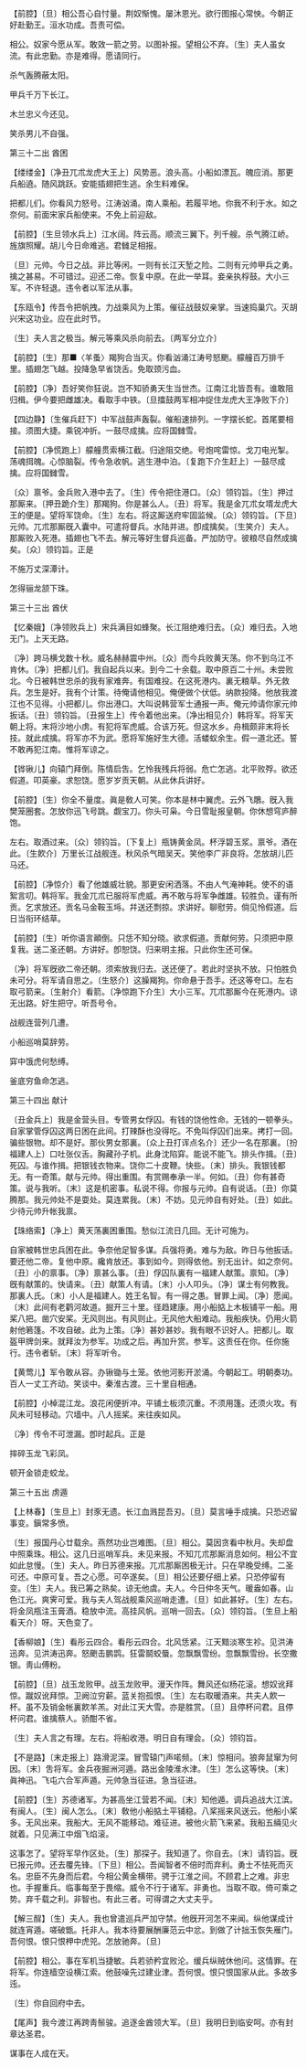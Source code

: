 <!-- { "loadSidebar": true } -->
【前腔】〔旦〕相公吾心自忖量。荆奴惭愧。屡沐恩光。欲行图报心常怏。今朝正好赴勤王。洹水功成。吾责可偿。

相公。奴家今愿从军。敢效一箭之劳。以图补报。望相公不弃。〔生〕夫人虽女流。有此忠勤。亦是难得。愿请同行。 

杀气轰腾蔽太阳。



甲兵千万下长江。

木兰忠义今还见。



笑杀男儿不自强。 

第三十二出
酋困

【缕缕金】〔净丑兀朮龙虎大王上〕风势恶。浪头高。小船如漂瓦。魄应消。那更兵船遶。随风跳跃。安能插翅把生逃。余生料难保。

把都儿们。你看风力怒号。江涛汹涌。南人乘船。若履平地。你我不利于水。如之奈何。前面宋家兵船使来。不免上前迎敌。 

【前腔】〔生旦领水兵上〕江水阔。阵云高。顺流三翼下。列千艘。杀气腾江峤。旌旗照耀。胡儿今日命难逃。君雠足相报。

〔旦〕元帅。今日之战。非比等闲。一则有长江天堑之险。二则有元帅甲兵之勇。擒之甚易。不可错过。迎还二帝。恢复中原。在此一举耳。妾亲执桴鼓。大小三军。不许轻退。违令者以军法从事。 

【东瓯令】传吾令把帆拽。力战乘风为上策。催征战鼓奴亲掌。当速捣巢穴。灭胡兴宋这功业。应在此时节。

〔生〕夫人言之极当。解元等乘风杀向前去。〔两军分立介〕 

【前腔】〔生〕那■〈羊蚤〉羯狗合当灭。你看汹涌江涛号怒颲。艨艟百万排千里。插翅怎飞越。投降急早省饶舌。免取颈污血。

【前腔】〔净〕吾好笑你狂说。岂不知骄勇天生当世杰。江南江北皆吾有。谁敢阻归楫。伊今要把雌雄决。看取手中铁。〔旦擂鼓两军相冲捉住龙虎大王净败下介〕 

【四边静】〔生催兵赶下〕中军战鼓声轰裂。催船速排列。一字摆长蛇。首尾要相接。须图大捷。乘锐冲折。一鼓尽成擒。应将国雠雪。

【前腔】〔净慌跑上〕艨艟贯索横江截。归途阻交绝。号炮咤雷惊。戈刀电光掣。荡魂挕魄。心惊脑裂。传令急收帆。逃生港中泊。〔复跑下介生赶上〕一鼓尽成擒。应将国雠雪。

〔众〕禀爷。金兵败入港中去了。〔生〕传令把住港口。〔众〕领钧旨。〔生〕押过那厮来。〔押丑跪介生〕那羯狗。你是甚么人。〔丑〕将军。我是金兀朮女壻龙虎大王的便是。望将军饶命。〔生〕左右。将这厮送府牢固监候。〔众〕领钧旨。〔下旦〕元帅。兀朮那厮旣入囊中。可遣将督兵。水陆并进。卽成擒矣。〔生笑介〕夫人。那厮败入死港。插翅也飞不去。解元等好生督兵巡备。严加防守。彼粮尽自然成擒矣。〔众〕领钧旨。正是 

不施万丈深潭计。



怎得骊龙颔下珠。 

第三十三出
酋伏

【忆秦娥】〔净领败兵上〕宋兵满目如蜂聚。长江阻绝难归去。〔众〕难归去。入地无门。上天无路。

〔净〕跨马横戈数十秋。威名赫赫震中州。〔众〕而今兵败黄天荡。你不到乌江不肯休。〔净〕把都儿们。我自起兵以来。到今二十余载。取中原百二十州。未尝败北。今日被韩世忠杀的我有家难奔。有国难投。在这死港内。裏无粮草。外无救兵。怎生是好。我有个计策。待俺请他相见。俺便做个伏低。纳款投降。他放我渡江也不见得。小把都儿。你出港口。大叫说韩营军士通报一声。俺元帅请你家元帅扳话。〔丑〕领钧旨。〔丑报生上〕传令着他出来。〔净出相见介〕韩将军。将军天朝上将。末将沙地小虏。有犯将军虎威。合该万死。但这水乡。舟楫颇非末将长技。就此成擒。将军亦不为武。愿将军施好生大德。活蝼蚁余生。假一道北还。誓不敢再犯江南。惟将军谅之。 

【铧锹儿】向辕门拜倒。陈情启吿。乞怜我残兵将弱。危亡怎逃。北平败殍。欲还假道。叩英豪。求恕饶。愿岁岁贡天朝。从此休兵讲好。

【前腔】〔生〕你全不量度。眞是敎人可笑。你本是林中翼虎。云外飞鵰。旣入我樊笼圈套。怎放你迅飞号跳。觑宝刀。你头可枭。今日雪耻报皇朝。你休想穹庐醉饱。

左右。取酒过来。〔众〕领钧旨。〔下复上〕甁铸黄金凤。杯浮碧玉浆。禀爷。酒在此。〔生飮介〕万里长江战舰连。秋风杀气暗吴天。笑他李广非良将。怎放胡儿匹马还。 

【前腔】〔净惊介〕看了他雄威壮貌。那更安闲洒落。不由人气淹神耗。使不的语絮言叨。韩将军。我金兀朮已服将军虎威。再不敢与将军争雌雄。较胜负。谨有所贡。乞求放还。贡名马金鞍玉埓。幷送还剽掠。求讲好。聊慰劳。倘见怜假道。后日当衔环结草。

【前腔】〔生〕听你语言顚倒。只恁不知分晓。欲求假道。贡献何劳。只须把中原复我。送二圣还朝。方讲好。卽恕饶。归来明主报。只此你生还可保。

〔净〕将军旣欲二帝还朝。须索放我归去。送还便了。若此时坚执不放。只怕胜负未可分。将军请自思之。〔生怒介〕这臊羯狗。你命悬于吾手。还这等夸口。左右取弓箭来。〔生射介〕看箭。〔净惊跑下介生〕大小三军。兀朮那厮今在死港内。谅无出路。好生把守。听吾号令。 

战舰连营列几遭。



小船巡哨莫辞劳。

穽中饿虎何愁缚。



釜底穷鱼命怎逃。 

第三十四出
献计

〔丑金兵上〕我是金营头目。专管男女俘囚。有钱的饶他性命。无钱的一顿拳头。自家掌管俘囚这两日困在此间。打辣酥也没得吃。不免叫俘囚们出来。拷打一回。骗些银物。却不是好。那伙男女那裏。〔众上丑打诨点名介〕还少一名在那裏。〔扮福建人上〕口吐张仪舌。胸藏孙子机。此身沈陷穽。能说不能飞。排头作揖。〔丑〕死囚。与谁作揖。把银钱衣物来。饶你二十皮鞭。快些。〔末〕排头。我银钱都无。有一奇策。献与元帅。得出重围。有赏赐奉承一半。何如。〔丑〕你有甚奇策。说与我听。〔末〕这是机密事。私说不得。你报与元帅。自有说话。〔丑〕你莫腾那。我元帅处不是耍处。莫连累我。〔末〕不妨。见元帅自有好处。〔丑〕如此。少待元帅升帐我禀。 

【珠络索】〔净上〕黄天荡裏困重围。愁似江流日几回。无计可施为。

自家被韩世忠兵困在此。争奈他足智多谋。兵强将勇。难与为敌。昨日与他扳话。要还他二帝。复他中原。纔肯放还。事到如今。则得依他。别无出计。如之奈何。〔丑〕小的禀事。〔净〕禀甚么事。〔丑〕俘囚队裏有一福建人献策。禀知。〔净〕旣有献策的。快请来。〔丑〕献策人有请。〔末〕小人叩头。〔净〕谋士有何教我。那裏人氏。〔末〕小人是福建人。姓王名智。有一得之愚。冒罪上闻。〔净〕愿闻。〔末〕此间有老鹳河故道。掘开三十里。径趋建康。用小船掂上木板铺平一船。用桨八把。凿穴安桨。无风则出。有风则止。无风他大船难动。我船疾快。仍用火箭射他箬篷。不攻自破。此为上策。〔净〕甚妙甚妙。我有眼不识好人。把都儿。取盔甲牌剑来。就拜汝为参军。功成之后。再加升赏。参军。这责任在你。任你施行。违令者斩。〔末〕将军听令。 

【黄莺儿】军令敢从容。办锹锄与土笼。依他河影开淤涌。今朝起工。明朝奏功。百人一丈工齐动。笑谈中。秦淮古渡。三十里自相通。

【前腔】小棹混江龙。浪花闲便折冲。平铺土板须沉重。不须用篷。还须火攻。有风未可轻移动。穴墙中。八人摇桨。来往疾如风。

〔净〕传令不可泄漏。卽时起兵。正是 

摔碎玉龙飞彩凤。



顿开金锁走蛟龙。 

第三十五出
虏遁

【上林春】〔生旦上〕封豕无遗。长江血溅昆吾刃。〔旦〕莫言唾手成擒。只恐迟留事变。鎭常多愤。

〔生〕报国丹心廿载余。燕然功业岂难图。〔旦〕相公。莫因贪看中秋月。失却盘中照乘珠。相公。这几日巡哨军兵。未见来报。不知兀朮那厮消息如何。相公不宜如此怠慢。〔生〕夫人。昨日苏德来报。兀朮那厮困极无计。只在早晚受缚。二圣可还。中原可复。吾之心愿。可卒遂矣。〔旦〕相公还要仔细上紧。只恐停留有变。〔生〕夫人。我已筹之熟矣。谅无他虞。夫人。今日仲冬天气。暖盎如春。山色江光。爽霁可爱。我与夫人驾战舰乘风巡哨走遭。〔旦〕如此甚好。〔生〕左右。将金凤甁注玉膏酒。稳放中流。高挂风帆。巡哨一回去。〔众〕领钧旨。〔生旦上船看天介〕呀。天色变了。 

【香柳娘】〔生〕看彤云四合。看彤云四合。北风恁紧。江天黯淡寒生袗。见洪涛迅奔。见洪涛迅奔。怒颲击鹏鹍。狂雷鬬蛟蜃。忽飘飘雪纷。忽飘飘雪纷。长空撒银。靑山傅粉。

【前腔】〔旦〕战玉龙败甲。战玉龙败甲。漫天作阵。舞风还似杨花滚。想奴讹拜惊。蹴奴讹拜惊。卫阙泣穷薪。蓝关抱孤恨。〔生〕左右取暖酒来。共夫人飮一杯。虽不及销金帐裏飮羊羔。对此江天大雪。亦是胜赏。〔旦〕且停杯问君。且停杯问君。谁擒蔡人。骄酣不省。

〔生〕夫人言之有理。左右。将船收港。明日自有理会。〔众〕领钧旨。 

【不是路】〔末走报上〕路滑泥深。冒雪辕门声喏频。〔末〕惊相问。狼奔鼠窜为何因。〔末〕吿将军。金兵夜掘洲河遁。路出金陵淮水津。〔生〕怎么这等快。〔末〕眞神迅。飞屯六合军声遁。元帅急当征进。急当征进。

【前腔】〔生〕苏德诸军。为甚高坐江营若不闻。〔末〕知他遁。调兵追战大江滨。有闽人。〔生〕闽人怎么。〔末〕敎他小船掂土平铺稳。八桨摇来风送云。他船小桨多。无风出来。我船大。无风不能移动。难征进。被他火箭飞来紧。我船五緉见火就着。只见满江中烟飞焰滚。

这事怎了。望将军早作区处。〔生〕那探子。我知道了。你自去。〔末〕请钧旨。旣已报元帅。还去覆先锋。〔下旦〕相公。吾闻智者不倍时而弃利。勇士不怯死而灭名。忠臣不先身而后君。今相公黄金横带。骋于江淮之间。不顾君上之难。非忠也。手握重兵。临事每至于畏缩。威令不行于诸军。非勇也。当取不取。倚可乘之势。弃千载之利。非智也。有此三者。可得谓之大丈夫乎。 

【解三酲】〔生〕夫人。我也曾遣巡兵严加守禁。他旣开河怎不来闻。纵他谋成计就连宵遁。嗟破甑。托非人。我本待要展酬廉范云中忿。到做了计拙玉恢失雁门。吾何恨。恨只恨柙中虎兕。怎放驰奔。〔旦〕 

【前腔】相公。事在军机当捷敏。兵若骄矜宜败沦。缓兵纵贼休他问。这情罪。在将军。你连樯空设横江索。他鼓噪先过建业津。吾何恨。恨只恨国家从此。多故多迍。

〔生〕你自回府中去。 

【尾声】我今渡江再跨靑鬃骏。追逐金酋领大军。〔旦〕我明日到临安呵。亦有封章达圣君。

谋事在人成在天。



